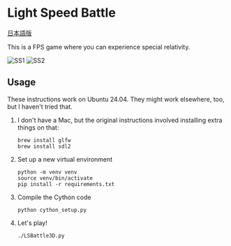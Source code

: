# Light Speed Battle

[日本語版](./README-ja.md)

This is a FPS game where you can experience special relativity.

![SS1](./play_screenshot_1.png)
![SS2](./play_screenshot_2.png)

## Usage

These instructions work on Ubuntu 24.04. They might work elsewhere, too, but I haven't tried that.

1. I don't have a Mac, but the original instructions involved installing extra things on that:
    ```
    brew install glfw
    brew install sdl2
    ```
2. Set up a new virtual environment
    ```
    python -m venv venv
    source venv/bin/activate
    pip install -r requirements.txt
    ```
3. Compile the Cython code
    ```
    python cython_setup.py
    ```
4. Let's play!
    ```
    ./LSBattle3D.py
    ```
